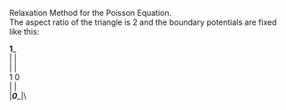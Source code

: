 Relaxation Method for the Poisson Equation.\
The aspect ratio of the triangle is 2 and the boundary potentials are fixed like this:

   ____________1_____________\
   |                        |\
   |                        |\
   1                        0\
   |                        |\
   |___________0____________|\

